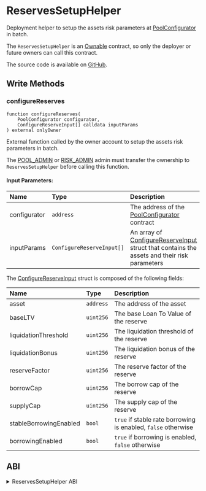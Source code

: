# ReservesSetupHelper

Deployment helper to setup the assets risk parameters at [PoolConfigurator](../protocol/pool/poolconfigurator.md) in batch.

The `ReservesSetupHelper` is an [Ownable](https://github.com/aave/aave-v3-core/blob/master/contracts/dependencies/openzeppelin/contracts/Ownable.sol) contract, so only the deployer or future owners can call this contract.

The source code is available on [GitHub](https://github.com/aave/aave-v3-core/blob/master/contracts/deployments/ReservesSetupHelper).

## Write Methods

### configureReserves

```solidity
function configureReserves(
    PoolConfigurator configurator,
    ConfigureReserveInput[] calldata inputParams
) external onlyOwner
```

External function called by the owner account to setup the assets risk parameters in batch.

The [POOL_ADMIN](../protocol/configuration/aclmanager.md#roles) or [RISK_ADMIN](../protocol/configuration/aclmanager.md#roles) admin must transfer the ownership to `ReservesSetupHelper` before calling this function.

#### Input Parameters:

| Name         | Type                      | Description                                                                                                                                                                                       |
| :----------- | :------------------------ | :------------------------------------------------------------------------------------------------------------------------------------------------------------------------------------------------ |
| configurator | `address`                 | The address of the [PoolConfigurator](../protocol/pool/poolconfigurator.md) contract                                                                                                              |
| inputParams  | `ConfigureReserveInput[]` | An array of [ConfigureReserveInput](https://github.com/aave/aave-v3-core/blob/master/contracts/deployments/ReservesSetupHelper.sol#L14) struct that contains the assets and their risk parameters |

The [ConfigureReserveInput](https://github.com/aave/aave-v3-core/blob/master/contracts/deployments/ReservesSetupHelper.sol#L14) struct is composed of the following fields:

| Name                   | Type      | Description                                                   |
| :--------------------- | :-------- | :------------------------------------------------------------ |
| asset                  | `address` | The address of the asset                                      |
| baseLTV                | `uint256` | The base Loan To Value of the reserve                         |
| liquidationThreshold   | `uint256` | The liquidation threshold of the reserve                      |
| liquidationBonus       | `uint256` | The liquidation bonus of the reserve                          |
| reserveFactor          | `uint256` | The reserve factor of the reserve                             |
| borrowCap              | `uint256` | The borrow cap of the reserve                                 |
| supplyCap              | `uint256` | The supply cap of the reserve                                 |
| stableBorrowingEnabled | `bool`    | `true` if stable rate borrowing is enabled, `false` otherwise |
| borrowingEnabled       | `bool`    | `true` if borrowing is enabled, `false` otherwise             |

## ABI
<details>
<summary>ReservesSetupHelper ABI</summary>

```
[
    {
        "anonymous": false,
        "inputs": [
            {
                "indexed": true,
                "internalType": "address",
                "name": "previousOwner",
                "type": "address"
            },
            {
                "indexed": true,
                "internalType": "address",
                "name": "newOwner",
                "type": "address"
            }
        ],
        "name": "OwnershipTransferred",
        "type": "event"
    },
    {
        "inputs": [
            {
                "internalType": "contract PoolConfigurator",
                "name": "configurator",
                "type": "address"
            },
            {
                "components": [
                    {
                        "internalType": "address",
                        "name": "asset",
                        "type": "address"
                    },
                    {
                        "internalType": "uint256",
                        "name": "baseLTV",
                        "type": "uint256"
                    },
                    {
                        "internalType": "uint256",
                        "name": "liquidationThreshold",
                        "type": "uint256"
                    },
                    {
                        "internalType": "uint256",
                        "name": "liquidationBonus",
                        "type": "uint256"
                    },
                    {
                        "internalType": "uint256",
                        "name": "reserveFactor",
                        "type": "uint256"
                    },
                    {
                        "internalType": "uint256",
                        "name": "borrowCap",
                        "type": "uint256"
                    },
                    {
                        "internalType": "uint256",
                        "name": "supplyCap",
                        "type": "uint256"
                    },
                    {
                        "internalType": "bool",
                        "name": "stableBorrowingEnabled",
                        "type": "bool"
                    },
                    {
                        "internalType": "bool",
                        "name": "borrowingEnabled",
                        "type": "bool"
                    }
                ],
                "internalType": "struct ReservesSetupHelper.ConfigureReserveInput[]",
                "name": "inputParams",
                "type": "tuple[]"
            }
        ],
        "name": "configureReserves",
        "outputs": [],
        "stateMutability": "nonpayable",
        "type": "function"
    },
    {
        "inputs": [],
        "name": "owner",
        "outputs": [
            {
                "internalType": "address",
                "name": "",
                "type": "address"
            }
        ],
        "stateMutability": "view",
        "type": "function"
    },
    {
        "inputs": [],
        "name": "renounceOwnership",
        "outputs": [],
        "stateMutability": "nonpayable",
        "type": "function"
    },
    {
        "inputs": [
            {
                "internalType": "address",
                "name": "newOwner",
                "type": "address"
            }
        ],
        "name": "transferOwnership",
        "outputs": [],
        "stateMutability": "nonpayable",
        "type": "function"
    }
]
```
</details>